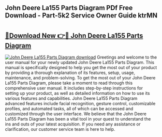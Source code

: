 ## John Deere La155 Parts Diagram PDf Free Download - Part-5k2 Service Owner Guide ktrMN

# <h2><a href="http://dfpnmgo.blite.top/?on=John+Deere+La155+Parts+Diagram">🔗Download New 👉🔴 John Deere La155 Parts Diagram</a></h2>

[![John Deere La155 Parts Diagram download](https://i.imgur.com/lujVjoI.png)](http://dfpnmgo.blite.top/?on=John+Deere+La155+Parts+Diagram)
Greetings and welcome to the user manual for your newly updated John Deere La155 Parts Diagram. This manual is specifically designed to help you get the most out of your product by providing a thorough explanation of its features, setup, usage, maintenance, and problem-solving. To get the most out of your John Deere La155 Parts Diagram, please take a moment to read through this comprehensive user manual. It includes step-by-step instructions for setting up your product, as well as detailed information on how to use its various features and capabilities. John Deere La155 Parts Diagram advanced features include facial recognition, gesture control, customizable profiles, and automated tasks, all of which can be accessed and customized through the user interface. We believe that the John Deere La155 Parts Diagram has been a vital tool in your quest to understand the ins and outs of your latest acquisition. If you need any assistance or clarification, our customer service team is here to help.
